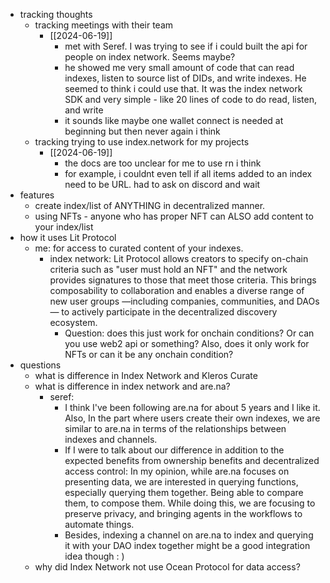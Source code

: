   * tracking thoughts
    * tracking meetings with their team
      * [[2024-06-19]]
        * met with Seref. I was trying to see if i could built the api for people on index network. Seems maybe?
        * he showed me very small amount of code that can read indexes, listen to source list of DIDs, and write indexes. He seemed to think i could use that. It was the index network SDK and very simple - like 20 lines of code to do read, listen, and write
        * it sounds like maybe one wallet connect is needed at beginning but then never again i think
    * tracking trying to use index.network for my projects
      * [[2024-06-19]]
        * the docs are too unclear for me to use rn i think
        * for example, i couldnt even tell if all items added to an index need to be URL. had to ask on discord and wait
  * features
    * create index/list of ANYTHING in decentralized manner. 
    * using NFTs - anyone who has proper NFT can ALSO add content to your index/list
  * how it uses Lit Protocol
    * me: for access to curated content of your indexes.
      * index network: Lit Protocol allows creators to specify on-chain criteria such as "user must hold an NFT" and the network provides signatures to those that meet those criteria. This brings composability to collaboration and enables a diverse range of new user groups —including companies, communities, and DAOs— to actively participate in the decentralized discovery ecosystem.
        * Question: does this just work for onchain conditions? Or can you use web2 api or something? Also, does it only work for NFTs or can it be any onchain condition?
  * questions
    * what is difference in Index Network and Kleros Curate
    * what is difference in index network and are.na?
      * seref:
        * I think I've been following are.na for about 5 years and I like it. Also, In the part where users create their own indexes, we are similar to are.na in terms of the relationships between indexes and channels. 
        * If I were to talk about our difference in addition to the expected benefits from ownership benefits and decentralized access control: In my opinion, while are.na focuses on presenting data, we are interested in querying functions, especially querying them together. Being able to compare them, to compose them. While doing this, we are focusing to preserve privacy, and bringing agents in the workflows to automate things. 
        * Besides, indexing a channel on are.na to index and querying it with your DAO index together might be a good integration idea though : )
    * why did Index Network not use Ocean Protocol for data access?